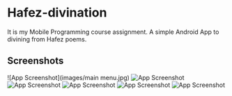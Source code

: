 # Hafez-divination 

It is my Mobile Programming course assignment. 
A simple Android App to divining from Hafez poems. 

## Screenshots
![App 
Screenshot](images/main menu.jpg)
![App 
Screenshot](images/fal1.jpg)
![App 
Screenshot](images/fal2.jpg)
![App 
Screenshot](images/icon.jpg)
![App 
Screenshot](images/icon2.jpg)
![App 
Screenshot](images/about.jpg)